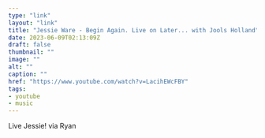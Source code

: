 ```yaml
---
type: "link"
layout: "link"
title: "Jessie Ware - Begin Again. Live on Later... with Jools Holland"
date: 2023-06-09T02:13:09Z
draft: false
thumbnail: ""
image: ""
alt: ""
caption: ""
href: "https://www.youtube.com/watch?v=LacihEWcFBY"
tags:
- youtube
- music
---
```


Live Jessie! via Ryan
